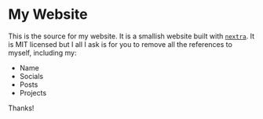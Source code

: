 # My Website

This is the source for my website. It is a smallish website built with [`nextra`](https://nextra.site/). It is MIT licensed but I all I ask is for you to remove all the references to myself, including my:

-   Name
-   Socials
-   Posts
-   Projects

Thanks!
